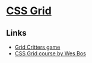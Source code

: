 # [CSS Grid](https://developer.mozilla.org/en-US/docs/Web/CSS/CSS_Grid_Layout)

## Links
- [Grid Critters game](https://gridcritters.com/p/gridcritters)
- [CSS Grid course by Wes Bos](https://github.com/wesbos/css-grid)